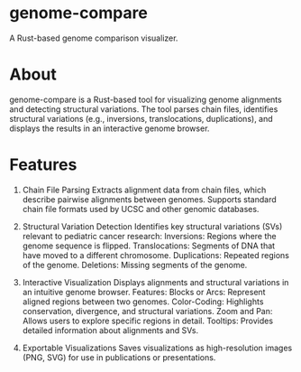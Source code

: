# genome-compare
A Rust-based genome comparison visualizer.
# About
genome-compare is a Rust-based tool for visualizing genome alignments and detecting structural variations. The tool parses chain files, identifies structural variations (e.g., inversions, translocations, duplications), and displays the results in an interactive genome browser.
# Features
1. Chain File Parsing
Extracts alignment data from chain files, which describe pairwise alignments between genomes.
Supports standard chain file formats used by UCSC and other genomic databases.

3. Structural Variation Detection
Identifies key structural variations (SVs) relevant to pediatric cancer research:
Inversions: Regions where the genome sequence is flipped.
Translocations: Segments of DNA that have moved to a different chromosome.
Duplications: Repeated regions of the genome.
Deletions: Missing segments of the genome.

3. Interactive Visualization
Displays alignments and structural variations in an intuitive genome browser.
Features:
Blocks or Arcs: Represent aligned regions between two genomes.
Color-Coding: Highlights conservation, divergence, and structural variations.
Zoom and Pan: Allows users to explore specific regions in detail.
Tooltips: Provides detailed information about alignments and SVs.

4. Exportable Visualizations
Saves visualizations as high-resolution images (PNG, SVG) for use in publications or presentations.
